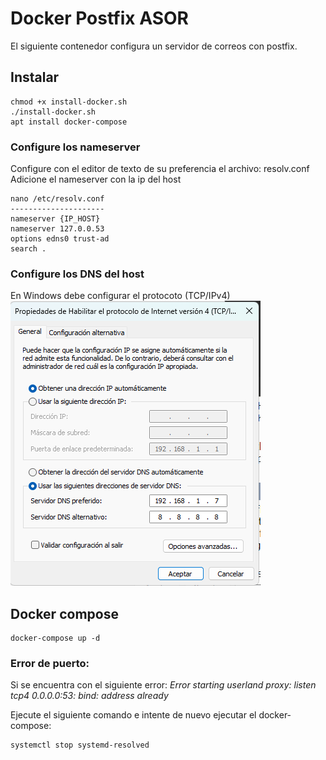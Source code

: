 # Docker Postfix ASOR

El siguiente contenedor configura un servidor de correos con postfix.

## Instalar 

```
chmod +x install-docker.sh
./install-docker.sh
apt install docker-compose 
```

### Configure los nameserver
Configure con el editor de texto de su preferencia el archivo: resolv.conf
Adicione el nameserver con la ip del host
```
nano /etc/resolv.conf
---------------------
nameserver {IP_HOST}
nameserver 127.0.0.53
options edns0 trust-ad
search .
```

### Configure los DNS del host
En Windows debe configurar el protocoto (TCP/IPv4)
![TCP/IPv4](https://github.com/1151704/docker-postfix-asor/blob/main/img/dns_windows.png?raw=true)


## Docker compose

```
docker-compose up -d
```

### Error de puerto:
Si se encuentra con el siguiente error:
*Error starting userland proxy: listen tcp4 0.0.0.0:53: bind: address already*

Ejecute el siguiente comando e intente de nuevo ejecutar el docker-compose: 
```
systemctl stop systemd-resolved
```
